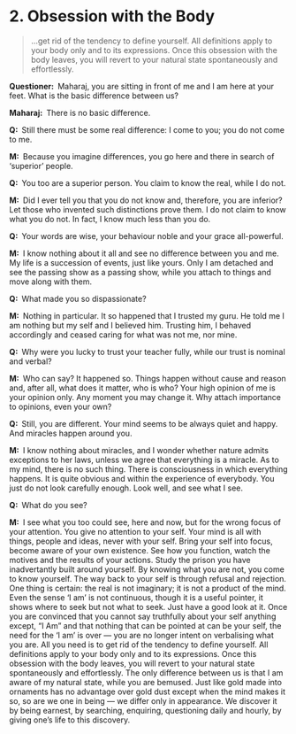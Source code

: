 # 2. Obsession with the Body

>…get rid of the tendency to define yourself. All definitions apply to your 
body only and to its expressions. Once this obsession with the body leaves, 
you will revert to your natural state spontaneously and effortlessly.

**Questioner:**&ensp;Maharaj, you are sitting in front of me and I am here at 
your feet. What is the basic difference between us?

**Maharaj:**&ensp;There is no basic difference.

**Q:**&ensp;Still there must be some real difference: I come to you; you do 
not come to me.

**M:**&ensp;Because you imagine differences, you go here and there in search 
of ‘superior’ people.

**Q:**&ensp;You too are a superior person. You claim to know the real, while I 
do not.

**M:**&ensp;Did I ever tell you that you do not know and, therefore, you are 
inferior? Let those who invented such distinctions prove them. I do not claim 
to know what you do not. In fact, I know much less than you do.

**Q:**&ensp;Your words are wise, your behaviour noble and your grace 
all-powerful.

**M:**&ensp;I know nothing about it all and see no difference between you and 
me. My life is a succession of events, just like yours. Only I am detached and 
see the passing show as a passing show, while you attach to things and move 
along with them.

**Q:**&ensp;What made you so dispassionate?

**M:**&ensp;Nothing in particular. It so happened that I trusted my <span 
data-tippy-content="Spiritual teacher, preceptor.">guru</span>. He told me I 
am nothing but my self and I believed him. Trusting him, I behaved accordingly 
and ceased caring for what was not me, nor mine.

**Q:**&ensp;Why were you lucky to trust your teacher fully, while our trust is 
nominal and verbal?

**M:**&ensp;Who can say? It happened so. Things happen without cause and 
reason and, after all, what does it matter, who is who? Your high opinion of 
me is your opinion only. Any moment you may change it. Why attach importance 
to opinions, even your own?

**Q:**&ensp;Still, you are different. Your mind seems to be always quiet and 
happy. And miracles happen around you.

**M:**&ensp;I know nothing about miracles, and I wonder whether nature admits 
exceptions to her laws, unless we agree that everything is a miracle. As to my 
mind, there is no such thing. There is consciousness in which everything 
happens. It is quite obvious and within the experience of everybody. You just 
do not look carefully enough. Look well, and see what I see.

**Q:**&ensp;What do you see?

**M:**&ensp;I see what you too could see, here and now, but for the wrong 
focus of your attention. You give no attention to your self. Your mind is all 
with things, people and ideas, never with your self. Bring your self into 
focus, become aware of your own existence. See how you function, watch the 
motives and the results of your actions. Study the prison you have 
inadvertantly built around yourself. By knowing what you are not, you come to 
know yourself. The way back to your self is through refusal and rejection. One 
thing is certain: the real is not imaginary; it is not a product of the mind. 
Even the sense ‘I am’ is not continuous, though it is a useful pointer, it 
shows where to seek but not what to seek. Just have a good look at it. Once 
you are convinced that you cannot say truthfully about your self anything 
except, “I Am” and that nothing that can be pointed at can be your self, the 
need for the ‘I am’ is over — you are no longer intent on verbalising what you 
are. All you need is to get rid of the tendency to define yourself. All 
definitions apply to your body only and to its expressions. Once this 
obsession with the body leaves, you will revert to your natural state 
spontaneously and effortlessly. The only difference between us is that I am 
aware of my natural state, while you are bemused. Just like gold made into 
ornaments has no advantage over gold dust except when the mind makes it so, so 
are we one in being — we differ only in appearance. We discover it by being 
earnest, by searching, enquiring, questioning daily and hourly, by giving 
one’s life to this discovery.

<script>
export default {
  props: ["slot-key"],
  mounted () {
    tippy("[data-tippy-content]", {allowHTML: true});
  }
}
</script>